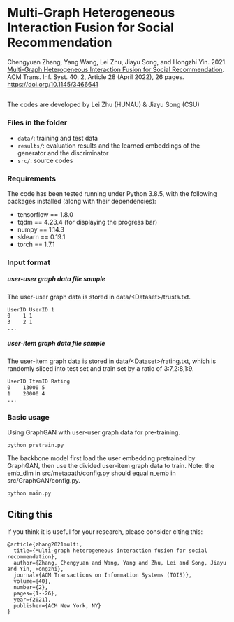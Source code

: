 # Multi-Graph Heterogeneous Interaction Fusion for Social Recommendation
Chengyuan Zhang, Yang Wang, Lei Zhu, Jiayu Song, and Hongzhi Yin. 2021. [Multi-Graph Heterogeneous Interaction Fusion for Social Recommendation](https://dl.acm.org/doi/10.1145/3466641). ACM Trans. Inf. Syst. 40, 2, Article 28 (April 2022), 26 pages. https://doi.org/10.1145/3466641

## 
The codes are developed by Lei Zhu (HUNAU) & Jiayu Song (CSU)


### Files in the folder
- `data/`: training and test data
- `results/`: evaluation results and the learned embeddings of the generator and the discriminator
- `src/`: source codes


### Requirements
The code has been tested running under Python 3.8.5, with the following packages installed (along with their dependencies):

- tensorflow == 1.8.0
- tqdm == 4.23.4 (for displaying the progress bar)
- numpy == 1.14.3
- sklearn == 0.19.1
- torch == 1.7.1


### Input format

##### user-user graph data file sample
The user-user graph data is stored in data/\<Dataset>/trusts.txt.

```UserID UserID 1```  
```0	1 1```  
```3	2 1```  
```...```
##### user-item graph data file sample
The user-item graph data is stored in data/\<Dataset>/rating.txt, which is randomly sliced into test set and train set by a ratio of 3:7,2:8,1:9.

```UserID ItemID Rating```  
```0	13000 5```  
```1	20000 4```  
```...```




### Basic usage
Using GraphGAN with user-user graph data for pre-training.

```python pretrain.py```   

The backbone model first load the user embedding pretrained by GraphGAN, then use the divided user-item graph data to train. 
Note: the emb_dim in src/metapath/config.py should equal n_emb in src/GraphGAN/config.py.

```python main.py```


## Citing this
If you think it is useful for your research, please consider citing this:
```
@article{zhang2021multi,
  title={Multi-graph heterogeneous interaction fusion for social recommendation},
  author={Zhang, Chengyuan and Wang, Yang and Zhu, Lei and Song, Jiayu and Yin, Hongzhi},
  journal={ACM Transactions on Information Systems (TOIS)},
  volume={40},
  number={2},
  pages={1--26},
  year={2021},
  publisher={ACM New York, NY}
}
```
